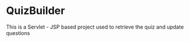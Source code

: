 # QuizBuilder
This is a Servlet - JSP based project used to retrieve the quiz and update questions 
